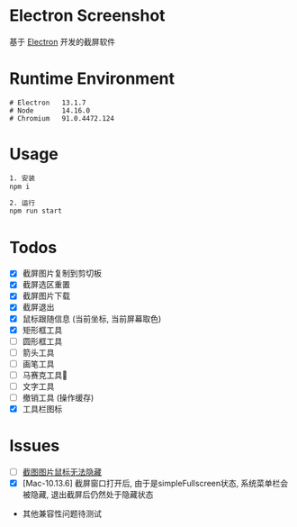 # Electron Screenshot

基于 [Electron](https://www.electronjs.org/) 开发的截屏软件

# Runtime Environment

```
# Electron   13.1.7
# Node       14.16.0
# Chromium   91.0.4472.124
```

# Usage

```bash
1. 安装
npm i

2. 运行
npm run start
```

# Todos

- [x] 截屏图片复制到剪切板
- [x] 截屏选区重置
- [x] 截屏图片下载
- [x] 截屏退出
- [x] 鼠标跟随信息 (当前坐标, 当前屏幕取色) 
- [x] 矩形框工具
- [ ] 圆形框工具
- [ ] 箭头工具
- [ ] 画笔工具
- [ ] 马赛克工具🤔
- [ ] 文字工具
- [ ] 撤销工具 (操作缓存)
- [x] 工具栏图标

# Issues

- [ ] [截图图片鼠标无法隐藏](https://github.com/electron/electron/issues/7584)
- [x] [Mac-10.13.6] 截屏窗口打开后, 由于是simpleFullscreen状态, 系统菜单栏会被隐藏, 退出截屏后仍然处于隐藏状态
- 其他兼容性问题待测试